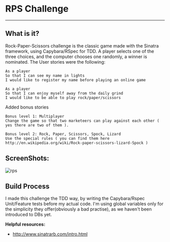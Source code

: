 # RPS Challenge
--------

What is it?
---------

Rock-Paper-Scissors challenge is the classic game made with the Sinatra
framework, using Capybara/RSpec for TDD. A player selects one of the three
choices, and the computer chooses one randomly, a winner is nominated.
The User stories were the following:

```
As a player
So that I can see my name in lights
I would like to register my name before playing an online game

As a player
So that I can enjoy myself away from the daily grind
I would like to be able to play rock/paper/scissors
```

Added bonus stories

```
Bonus level 1: Multiplayer
Change the game so that two marketeers can play against each other ( yes there are two of them ).

Bonus level 2: Rock, Paper, Scissors, Spock, Lizard
Use the special rules ( you can find them here http://en.wikipedia.org/wiki/Rock-paper-scissors-lizard-Spock )
```
ScreenShots:
----

![rps](images/Selection_001.jpg)

Build Process
-----

I made this challenge the TDD way, by writing the Capybara/Rspec Unit/Feature
tests before my actual code. I'm using global variables only for the simplicity
they offer(obviously a bad practise), as we haven't been introduced to DBs yet.

**Helpful resources:**
* http://www.sinatrarb.com/intro.html
